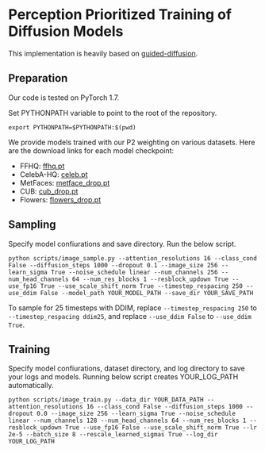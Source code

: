 # Perception Prioritized Training of Diffusion Models

This implementation is heavily based on [guided-diffusion](https://github.com/openai/guided-diffusion).

## Preparation
Our code is tested on PyTorch 1.7.

Set PYTHONPATH variable to point to the root of the repository.
```
export PYTHONPATH=$PYTHONPATH:$(pwd)
```

We provide models trained with our P2 weighting on various datasets.
Here are the download links for each model checkpoint:

* FFHQ: [ffhq.pt](https://drive.google.com/file/d/1TFMVZATTzbE253J6KyFXq1uOJNODL-oP/view?usp=sharing)
* CelebA-HQ: [celeb.pt](https://drive.google.com/file/d/1I8ltTRwJrSNWQlJ8apVYrVjPBj75JlmA/view?usp=sharing)
* MetFaces: [metface_drop.pt](https://drive.google.com/file/d/13cjQ4TX2665t5uUxYcA0jzCMojjuVDD7/view?usp=sharing)
* CUB: [cub_drop.pt](https://drive.google.com/file/d/1Hv7aSdVIprqXBAtBcePi64_u4U7aw7gZ/view?usp=sharing)
* Flowers: [flowers_drop.pt](https://drive.google.com/file/d/1aXeuJbzZaxPU7GtK10vW1YQkh9BUIpUT/view?usp=sharing)

## Sampling
Specify model confiurations and save directory.
Run the below script.

```
python scripts/image_sample.py --attention_resolutions 16 --class_cond False --diffusion_steps 1000 --dropout 0.1 --image_size 256 --learn_sigma True --noise_schedule linear --num_channels 256 --num_head_channels 64 --num_res_blocks 1 --resblock_updown True --use_fp16 True --use_scale_shift_norm True --timestep_respacing 250 --use_ddim False --model_path YOUR_MODEL_PATH --save_dir YOUR_SAVE_PATH
```

To sample for 25 timesteps with DDIM, replace `--timestep_respacing 250` to `--timestep_respacing ddim25`, and replace `--use_ddim False` to `--use_ddim True`.

## Training
Specify model confiurations, dataset directory, and log directory to save your logs and models.
Running below script creates YOUR_LOG_PATH automatically.

```
python scripts/image_train.py --data_dir YOUR_DATA_PATH --attention_resolutions 16 --class_cond False --diffusion_steps 1000 --dropout 0.0 --image_size 256 --learn_sigma True --noise_schedule linear --num_channels 128 --num_head_channels 64 --num_res_blocks 1 --resblock_updown True --use_fp16 False --use_scale_shift_norm True --lr 2e-5 --batch_size 8 --rescale_learned_sigmas True --log_dir YOUR_LOG_PATH
```
